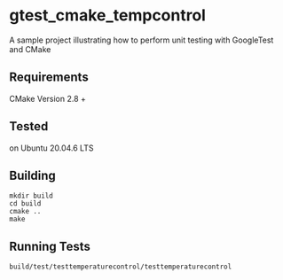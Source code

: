 # gtest_cmake_tempcontrol

A sample project illustrating how to perform unit testing with GoogleTest and CMake

## Requirements 
CMake Version 2.8 +

## Tested
on Ubuntu 20.04.6 LTS

## Building

~~~
mkdir build
cd build
cmake ..
make
~~~

## Running Tests

~~~
build/test/testtemperaturecontrol/testtemperaturecontrol
~~~


